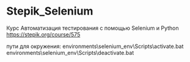 # Stepik_Selenium
Курс Автоматизация тестирования с помощью Selenium и Python
https://stepik.org/course/575

пути для окружения:
environments\selenium_env\Scripts\activate.bat
environments\selenium_env\Scripts\deactivate.bat
